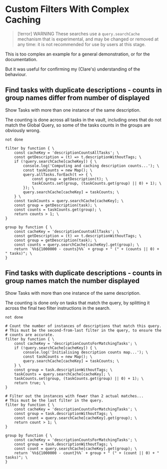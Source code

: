 # Custom Filters With Complex Caching

> [!error] WARNING
> These searches use a `query.searchCache` mechanism that is experimental, and may be changed or removed at any time: it is not recommended for use by users at this stage.

This is too complex an example for a general demonstration, or for the documentation.

But it was useful for confirming my (Clare's) understanding of the behaviour.

## Find tasks with duplicate descriptions - counts in group names differ from number of displayed

Show Tasks with more than one instance of the same description.

The counting is done across all tasks in the vault, including ones that do not match the Global Query, so some of the tasks counts in the groups are obviously wrong.

```tasks
not done

filter by function { \
    const cacheKey = 'descriptionCountsAllTasks'; \
    const getDescription = (t) => t.descriptionWithoutTags; \
    if (!query.searchCache[cacheKey]) { \
        console.log('Computing and caching description counts...'); \
        const taskCounts = new Map(); \
        query.allTasks.forEach(t => { \
            const group = getDescription(t); \
            taskCounts.set(group, (taskCounts.get(group) || 0) + 1); \
        }); \
        query.searchCache[cacheKey] = taskCounts; \
    } \
    const taskCounts = query.searchCache[cacheKey]; \
    const group = getDescription(task); \
    const counts = taskCounts.get(group); \
    return counts > 1; \
}

group by function { \
    const cacheKey = 'descriptionCountsAllTasks'; \
    const getDescription = (t) => t.descriptionWithoutTags; \
    const group = getDescription(task); \
    const counts = query.searchCache[cacheKey].get(group); \
    return `%%${1000000 - counts}%%` + group + " (" + (counts || 0) + " tasks)"; \
}
```

## Find tasks with duplicate descriptions - counts in group names match the number displayed

Show Tasks with more than one instance of the same description.

The counting is done only on tasks that match the query, by splitting it across the final two filter instructions in the search.

```tasks
not done

# Count the number of instances of descriptions that match this query.
# This must be the second-from-last filter in the query, to ensure the
# counts are accurate.
filter by function { \
    const cacheKey = 'descriptionCountsForMatchingTasks'; \
    if (!query.searchCache[cacheKey]) { \
        console.log('Initialising description counts map...'); \
        const taskCounts = new Map(); \
        query.searchCache[cacheKey] = taskCounts; \
    } \
    const group = task.descriptionWithoutTags; \
    taskCounts = query.searchCache[cacheKey]; \
    taskCounts.set(group, (taskCounts.get(group) || 0) + 1); \
    return true; \
}

# Filter out the instances with fewer than 2 actual matches...
# This must be the last filter in the query.
filter by function { \
    const cacheKey = 'descriptionCountsForMatchingTasks'; \
    const group = task.descriptionWithoutTags; \
    const count = query.searchCache[cacheKey].get(group); \
    return count > 1; \
}

group by function { \
    const cacheKey = 'descriptionCountsForMatchingTasks'; \
    const group = task.descriptionWithoutTags; \
    const count = query.searchCache[cacheKey].get(group); \
    return `%%${1000000 - count}%%` + group + " (" + (count || 0) + " tasks)"; \
}
```
